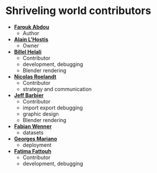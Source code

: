 # Shriveling world contributors
* **[Farouk Abdou](https://github.com/kaktus40)**
  * Author
* **[Alain L'Hostis](https://github.com/theworldisnotflat)**
  * Owner
* **[Billel Helali](https://github.com/CodeInLight)**
  * Contributor
  * development, debugging
  * Blender rendering
* **[Nicolas Roelandt](https://github.com/Bakaniko)**
  * Contributor
  * strategy and communication
* **[Jeff Barbier](https://github.com/phbrbr)**
  * Contributor
  * import export debugging
  * graphic design
  * Blender rendering
* **[Fabian Wenner](https://github.com/fwenner)**
  * datasets
* **[Georges Mariano](https://github.com/JMR-uge)**
  * deployment
* **[Fatima Fattouh](https://github.com/saamus)**
  * Contributor
  * development, debugging

